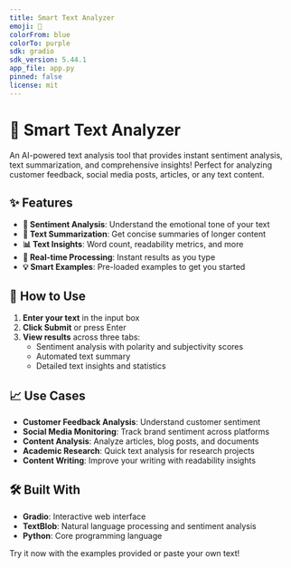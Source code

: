 ```yaml
---
title: Smart Text Analyzer
emoji: 🤖
colorFrom: blue
colorTo: purple
sdk: gradio
sdk_version: 5.44.1
app_file: app.py
pinned: false
license: mit
---
```


# 🤖 Smart Text Analyzer

An AI-powered text analysis tool that provides instant sentiment analysis, text summarization, and comprehensive insights! Perfect for analyzing customer feedback, social media posts, articles, or any text content.

## ✨ Features

- **🎯 Sentiment Analysis**: Understand the emotional tone of your text
- **📝 Text Summarization**: Get concise summaries of longer content  
- **📊 Text Insights**: Word count, readability metrics, and more
- **🚀 Real-time Processing**: Instant results as you type
- **💡 Smart Examples**: Pre-loaded examples to get you started

## 🔧 How to Use

1. **Enter your text** in the input box
2. **Click Submit** or press Enter
3. **View results** across three tabs:
   - Sentiment analysis with polarity and subjectivity scores
   - Automated text summary
   - Detailed text insights and statistics

## 📈 Use Cases

- **Customer Feedback Analysis**: Understand customer sentiment
- **Social Media Monitoring**: Track brand sentiment across platforms
- **Content Analysis**: Analyze articles, blog posts, and documents
- **Academic Research**: Quick text analysis for research projects
- **Content Writing**: Improve your writing with readability insights

## 🛠️ Built With

- **Gradio**: Interactive web interface
- **TextBlob**: Natural language processing and sentiment analysis
- **Python**: Core programming language

Try it now with the examples provided or paste your own text!
